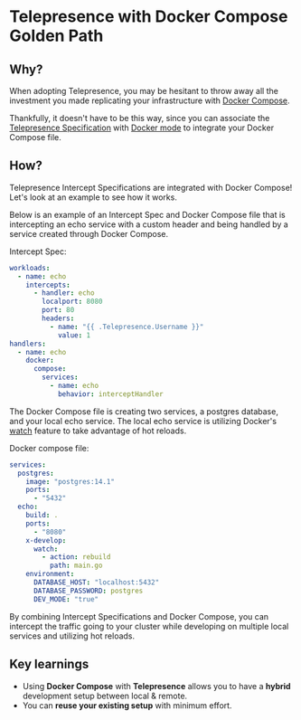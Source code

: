 # Telepresence with Docker Compose Golden Path

## Why?

When adopting Telepresence, you may be hesitant to throw away all the investment you made replicating your infrastructure with
[Docker Compose](https://docs.docker.com/compose/).

Thankfully, it doesn't have to be this way, since you can associate the [Telepresence Specification](../specs)  with [Docker mode](../docker) to integrate your Docker Compose file.

## How?
Telepresence Intercept Specifications are integrated with Docker Compose! Let's look at an example to see how it works.

Below is an example of an Intercept Spec and Docker Compose file that is intercepting an echo service with a custom header and being handled by a service created through Docker Compose.

Intercept Spec:
```yaml
workloads:
  - name: echo
    intercepts:
      - handler: echo
        localport: 8080
        port: 80
        headers:
          - name: "{{ .Telepresence.Username }}"
            value: 1
handlers:
  - name: echo
    docker:
      compose:
        services:
          - name: echo
            behavior: interceptHandler
```

The Docker Compose file is creating two services, a postgres database, and your local echo service. The local echo service is utilizing Docker's [watch](https://docs.docker.com/compose/file-watch/) feature to take advantage of hot reloads.

Docker compose file:
```yaml
services:
  postgres:
    image: "postgres:14.1"
    ports:
      - "5432"
  echo:
    build: .
    ports:
      - "8080"
    x-develop:
      watch:
        - action: rebuild
          path: main.go
    environment:
      DATABASE_HOST: "localhost:5432"
      DATABASE_PASSWORD: postgres
      DEV_MODE: "true"
```

By combining Intercept Specifications and Docker Compose, you can intercept the traffic going to your cluster while developing on multiple local services and utilizing hot reloads.

## Key learnings

* Using **Docker Compose** with **Telepresence** allows you to have a **hybrid** development setup between local & remote.
* You can **reuse your existing setup** with minimum effort.
